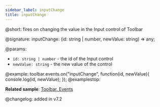 ```yaml
---
sidebar_label: inputChange
title: inputChange
--- 
```


@short: fires on changing the value in the Input control of Toolbar

@signature: inputChange: (id: string | number, newValue: string) => any;

@params:
- `id: string | number` - the id of the Input control
- `newValue: string` - the new value of the control

@example:
toolbar.events.on("inputChange", function(id, newValue){
    console.log(id, newValue);
});
@examplestop:

**Related sample**: [Toolbar. Events](https://snippet.dhtmlx.com/xvak1p5y)

@changelog: added in v7.2